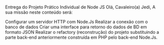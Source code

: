 Entrega do Projeto Prático Individual de Node JS
Olá, Cavaleiro(a) Jedi,
A sua missão neste conteúdo será:

Configurar um servidor HTTP com Node.Js
Realizar a conexão com o banco de dados
Criar uma interface para retorno do dados de BD em formato JSON
Realizar o refactory (reconstrução) do projeto substituindo a parte back-end anteriormente construída em PHP pelo back-end Node.Js.
